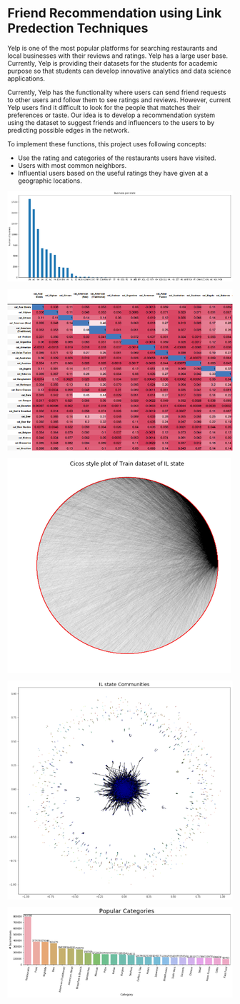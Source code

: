 # Friend Recommendation using Link Predection Techniques
Yelp is one of the most popular platforms for searching restaurants and local businesses with their reviews and ratings. Yelp has a large user base. Currently, Yelp is providing their datasets for the students for academic purpose so that students can develop innovative analytics and data science applications. 

Currently, Yelp has the functionality where users can send friend requests to other users and follow them to see ratings and reviews. However, current Yelp users find it difficult to look for the people that matches their preferences or taste. Our idea is to develop a recommendation system using the dataset to suggest friends and influencers to the users to by predicting possible edges in the network.

To implement these functions, this project uses following concepts:
* Use the rating and categories of the restaurants users have visited.
* Users with most common neighbors.
* Influential users based on the useful ratings they have given at a geographic locations.


![Business Per State](visualization/businesses-per-state.png "Number of businesses per state in the Dataset")

![Category Similarity](visualization/category-similarity-matrix.png "Similarity between food categories")

![Circular Graph](visualization/circular-graph.png "Circular Graph of the IL state users")

![Community Detection](visualization/community-detection.png "Communities amongh the users of IL state")

![Popular Categories](visualization/popular-categories.png "Popular food categories")


